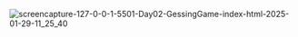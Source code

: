 ![screencapture-127-0-0-1-5501-Day02-GessingGame-index-html-2025-01-29-11_25_40](https://github.com/user-attachments/assets/c0c919e5-3494-4e8a-b1e5-77d33b9ba5f6)
